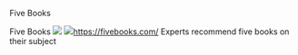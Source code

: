 Five Books

Five Books
![](../_resources/765e93e6b405eba1e969ad300c374b9e.png)
![](../_resources/30e3f25d0145332c493cb5b434c6edd2.png)https://fivebooks.com/
Experts recommend five books on their subject